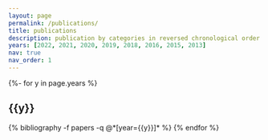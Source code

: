 ```yaml
---
layout: page
permalink: /publications/
title: publications
description: publication by categories in reversed chronological order. generated by jekyll-scholar.
years: [2022, 2021, 2020, 2019, 2018, 2016, 2015, 2013]
nav: true
nav_order: 1
---
```

<!-- _pages/publications.md -->
<div class="publications">

{%- for y in page.years %}
  <h2 class="year">{{y}}</h2>
  {% bibliography -f papers -q @*[year={{y}}]* %}
{% endfor %}

</div>
